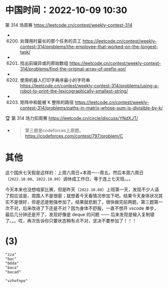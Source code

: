 
# 中国时间：2022-10-09 10:30

第 314 场周赛 https://leetcode.cn/contest/weekly-contest-314
- 6200. 处理用时最长的那个任务的员工 https://leetcode.cn/contest/weekly-contest-314/problems/the-employee-that-worked-on-the-longest-task/
- 6201. 找出前缀异或的原始数组 https://leetcode.cn/contest/weekly-contest-314/problems/find-the-original-array-of-prefix-xor/
- 6202. 使用机器人打印字典序最小的字符串 https://leetcode.cn/contest/weekly-contest-314/problems/using-a-robot-to-print-the-lexicographically-smallest-string/
- 6203. 矩阵中和能被 K 整除的路径 https://leetcode.cn/contest/weekly-contest-314/problems/paths-in-matrix-whose-sum-is-divisible-by-k/

🏆 第 314 场力扣周赛 https://leetcode.cn/circle/discuss/YNdXJT/
- > 第三题是codeforces上原题。 https://codeforces.com/contest/797/problem/C

# 其他

这个国庆七天假是这样的：上周六周日+本周一--周五。然后本周六周日（`2022.10.08`、`2022.10.09`）调休成工作日，等于连上七天班。。。

今天本来也没想咱家比赛，但是昨天（`2022.10.08`）上班第一天，发现不少人请了假应该是，周围人不是很密；就想着今天看情况参加下吧。结果今天身体状况其实不是很好，但是还是勉强参加了。结果就悲剧了，很快做完前两题，第三题第一次不对，后来改进了下还是不对？因为身体不舒服，一直不想开 vscode 单步，最后几分钟还是开了，发现好像是 deque 的问题 —— 后来发现是输入复制错了。。。哎，再次告诉你只要状态稍有点不对，坚决不要参加了！！！

# (3)

```
"zza"
"bac"
"bdda"
"baca"
"bacad"

"vzhofnpo"
```
